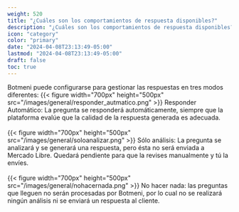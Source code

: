 ```yaml
---
weight: 520
title: "¿Cuáles son los comportamientos de respuesta disponibles?"
description: "¿Cuáles son los comportamientos de respuesta disponibles?"
icon: "category"
color: "primary"
date: "2024-04-08T23:13:49-05:00"
lastmod: "2024-04-08T23:13:49-05:00"
draft: false
toc: true
---
```

Botmeni puede configurarse para gestionar las respuestas en tres modos diferentes:
{{< figure width="700px" height="500px" src="/images/general/responder_autmatico.png" >}}
Responder Automático: La pregunta se responderá automáticamente, siempre que la plataforma evalúe que la calidad de la respuesta generada es adecuada. <br></br>
{{< figure width="700px" height="500px" src="/images/general/soloanalizar.png" >}}
Sólo análisis: La pregunta se analizará y se generará una respuesta, pero ésta no será enviada a Mercado Libre. Quedará pendiente para que la revises manualmente y tú la envíes. <br></br>
{{< figure width="700px" height="500px" src="/images/general/nohacernada.png" >}}
No hacer nada: las preguntas que lleguen no serán procesadas por Botmeni, por lo cual no se realizará ningún análisis ni se enviará un respuesta al cliente.	<br></br>

